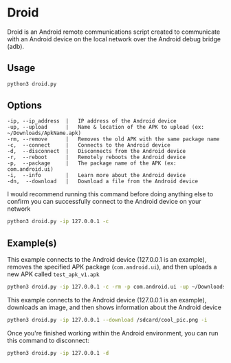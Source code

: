 # Droid
Droid is an Android remote communications script created to communicate with an Android device on the local network over the Android debug bridge (adb).

## Usage
```bash
python3 droid.py
```

## Options
```
-ip, --ip_address  |   IP address of the Android device
-up, --upload      |   Name & location of the APK to upload (ex: ~/Downloads/ApkName.apk)
-rm, --remove      |   Removes the old APK with the same package name
-c,  --connect     |   Connects to the Android device
-d,  --disconnect  |   Disconnects from the Android device
-r,  --reboot      |   Remotely reboots the Android device
-p,  --package     |   The package name of the APK (ex: com.android.ui)
-i,  --info        |   Learn more about the Android device
-dn,  --download   |   Download a file from the Android device
```

I would recommend running this command before doing anything else to confirm you can successfully connect to the Android device on your network
```bash
python3 droid.py -ip 127.0.0.1 -c
```

## Example(s)
This example connects to the Android device (127.0.0.1 is an example), removes the specified APK package (`com.android.ui`), and then uploads a new APK called `test_apk_v1.apk`
```bash
python3 droid.py -ip 127.0.0.1 -c -rm -p com.android.ui -up ~/Downloads/test_apk_v1.apk
```

This example connects to the Android device (127.0.0.1 is an example), downloads an image, and then shows information about the Android device
```bash
python3 droid.py -ip 127.0.0.1 --download /sdcard/cool_pic.png -i
```

Once you're finished working within the Android environment, you can run this command to disconnect:
```bash
python3 droid.py -ip 127.0.0.1 -d
```